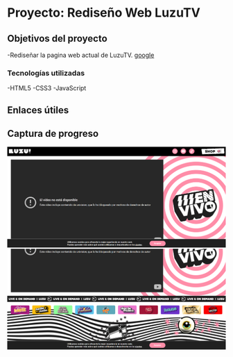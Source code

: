 # Proyecto: Rediseño Web LuzuTV

## Objetivos del proyecto
-Rediseñar la pagina web actual de LuzuTV.
[google](https://luzutv.com.ar/)

### Tecnologías utilizadas
-HTML5
-CSS3
-JavaScript

## Enlaces útiles



## Captura de progreso
![Progreso del diseño](multimedia/img-inicial/screenshot-1.png)
![Progreso del diseño](multimedia/img-inicial/screenshot-2.png)
